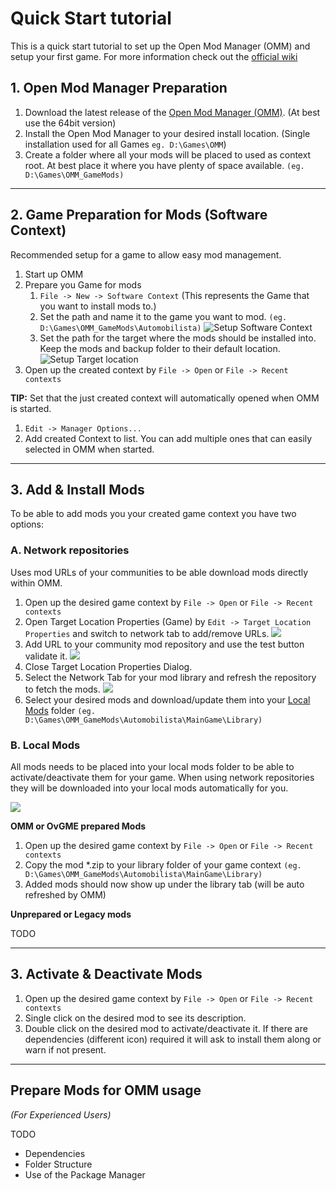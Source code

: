 ﻿---
---

Quick Start tutorial
=======
This is a quick start tutorial to set up the Open Mod Manager (OMM) and setup your first game. For more information
check out the [official wiki](https://github.com/sedenion/OpenModMan/wiki/)

## 1. Open Mod Manager Preparation

1. Download the latest release of the [Open Mod Manager (OMM)](https://github.com/sedenion/OpenModMan/releases).
   (At best use the 64bit version)
2. Install the Open Mod Manager to your desired install location.
   (Single installation used for all Games `eg. D:\Games\OMM`)
3. Create a folder where all your mods will be placed to used as context root. 
   At best place it where you have plenty of space available. `(eg. D:\Games\OMM_GameMods)`

-----------------------------------------------------------------------------------------------------------

## 2. Game Preparation for Mods (Software Context)

Recommended setup for a game to allow easy mod management.

1. Start up OMM
2. Prepare you Game for mods
    1. `File -> New -> Software Context` (This represents the Game that you want to install mods to.)
    2. Set the path and name it to the game you want to mod. `(eg. D:\Games\OMM_GameMods\Automobilista)`
       ![Setup Software Context](./setup_software_context.png)
    3. Set the path for the target where the mods should be installed into. 
       Keep the mods and backup folder to their default location.
       ![Setup Target location](./setup_target_location.png)
3. Open up the created context by  `File -> Open` or `File -> Recent contexts`

**TIP:**
Set that the just created context will automatically opened when OMM is started.

1. `Edit -> Manager Options...`
2. Add created Context to list. You can add multiple ones that can easily selected in OMM when started.

-----------------------------------------------------------------------------------------------------------

## 3. Add & Install Mods

To be able to add mods you your created game context you have two options:

### A. Network repositories

Uses mod URLs of your communities to be able download mods directly within OMM.

1. Open up the desired game context by  `File -> Open` or `File -> Recent contexts`
2. Open Target Location Properties (Game) by `Edit -> Target Location Properties` and switch to 
   network tab to add/remove URLs.
   ![](target_network_repository.png)
4. Add URL to your community mod repository and use the test button validate it.
   ![](add_network_repository.png)
5. Close Target Location Properties Dialog.
6. Select the Network Tab for your mod library and refresh the repository to fetch the mods.
   ![](target_network_repository_list.png)
7. Select your desired mods and download/update them into your [Local Mods](#local-mods)
   folder `(eg. D:\Games\OMM_GameMods\Automobilista\MainGame\Library)`

### B. Local Mods

All mods needs to be placed into your local mods folder to be able to activate/deactivate them for your game.
When using network repositories they will be downloaded into your local mods automatically for you.

![](target_local_library_list.png)

**OMM or OvGME prepared Mods**

1. Open up the desired game context by  `File -> Open` or `File -> Recent contexts`
2. Copy the mod *.zip to your library folder of your game
   context `(eg. D:\Games\OMM_GameMods\Automobilista\MainGame\Library)`
3. Added mods should now show up under the library tab (will be auto refreshed by OMM)

**Unprepared or Legacy mods**

TODO


-----------------------------------------------------------------------------------------------------------

## 3. Activate & Deactivate Mods

1. Open up the desired game context by  `File -> Open` or `File -> Recent contexts`
2. Single click on the desired mod to see its description.
3. Double click on the desired mod to activate/deactivate it.
   If there are dependencies (different icon) required it will ask to install them along or warn if not present.

-----------------------------------------------------------------------------------------------------------

## Prepare Mods for OMM usage

*(For Experienced Users)*

TODO

- Dependencies
- Folder Structure
- Use of the Package Manager

